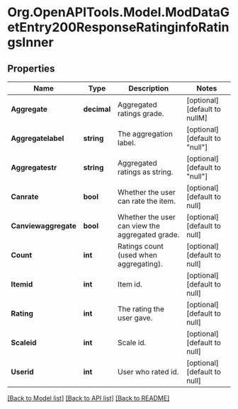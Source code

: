 # Org.OpenAPITools.Model.ModDataGetEntry200ResponseRatinginfoRatingsInner

## Properties

Name | Type | Description | Notes
------------ | ------------- | ------------- | -------------
**Aggregate** | **decimal** | Aggregated ratings grade. | [optional] [default to nullM]
**Aggregatelabel** | **string** | The aggregation label. | [optional] [default to "null"]
**Aggregatestr** | **string** | Aggregated ratings as string. | [optional] [default to "null"]
**Canrate** | **bool** | Whether the user can rate the item. | [optional] [default to null]
**Canviewaggregate** | **bool** | Whether the user can view the aggregated grade. | [optional] [default to null]
**Count** | **int** | Ratings count (used when aggregating). | [optional] [default to null]
**Itemid** | **int** | Item id. | [optional] [default to null]
**Rating** | **int** | The rating the user gave. | [optional] [default to null]
**Scaleid** | **int** | Scale id. | [optional] [default to null]
**Userid** | **int** | User who rated id. | [optional] [default to null]

[[Back to Model list]](../README.md#documentation-for-models) [[Back to API list]](../README.md#documentation-for-api-endpoints) [[Back to README]](../README.md)

